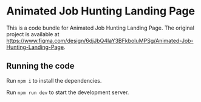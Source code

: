 
  # Animated Job Hunting Landing Page

  This is a code bundle for Animated Job Hunting Landing Page. The original project is available at https://www.figma.com/design/6djJbQ4IaY3BFkboIuMPSg/Animated-Job-Hunting-Landing-Page.

  ## Running the code

  Run `npm i` to install the dependencies.

  Run `npm run dev` to start the development server.
  